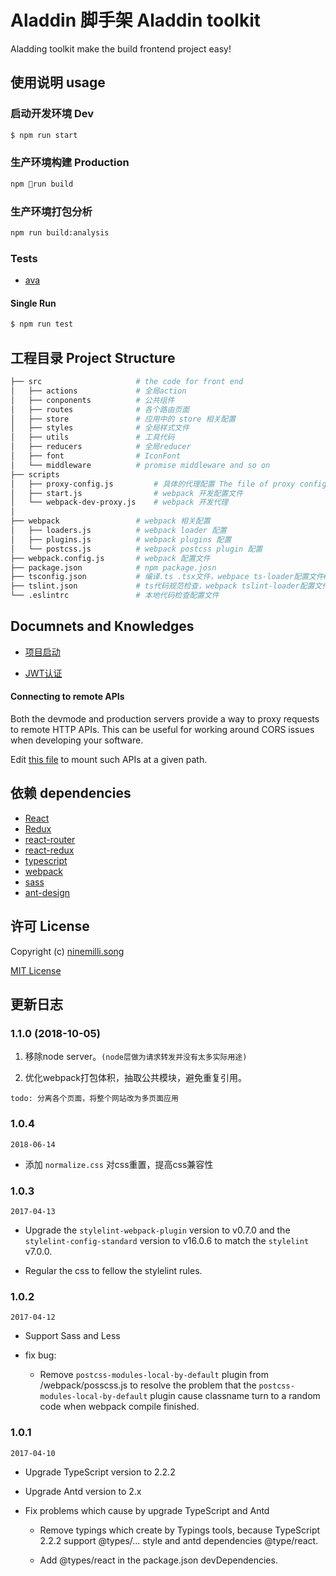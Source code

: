 # Aladdin 脚手架 Aladdin toolkit

Aladding toolkit make the build frontend project easy!

## 使用说明 usage

### 启动开发环境 Dev

```bash
$ npm run start
```

### 生产环境构建 Production

```bash
npm run build
```

### 生产环境打包分析

```bash
npm run build:analysis
```

### Tests

- [ava](https://github.com/avajs/ava)

#### Single Run
```bash
$ npm run test
```

## 工程目录 Project Structure
```bash
├── src                     # the code for front end
│   ├── actions             # 全局action
│   ├── conponents          # 公共组件
│   ├── routes              # 各个路由页面
│   ├── store               # 应用中的 store 相关配置
│   ├── styles              # 全局样式文件
│   ├── utils               # 工具代码
│   ├── reducers            # 全局reducer
│   ├── font                # IconFont
│   └── middleware          # promise middleware and so on
├── scripts
│   ├── proxy-config.js         # 具体的代理配置 The file of proxy config
│   ├── start.js                # webpack 开发配置文件
│   └── webpack-dev-proxy.js    # webpack 开发代理
│
├── webpack                 # webpack 相关配置
│   ├── loaders.js          # webpack loader 配置
│   ├── plugins.js          # webpack plugins 配置
│   └── postcss.js          # webpack postcss plugin 配置
├── webpack.config.js       # webpack 配置文件
├── package.json            # npm package.josn
├── tsconfig.json           # 编译.ts .tsx文件，webpace ts-loader配置文件#
├── tslint.json             # ts代码规范检查，webpack tslint-loader配置文件
└── .eslintrc               # 本地代码检查配置文件
```

## Documnets and Knowledges

* [项目启动](https://github.com/ninemilli-song/Aladdin/wiki/%E9%A1%B9%E7%9B%AE%E5%90%AF%E5%8A%A8%EF%BC%88Run-Project%EF%BC%89)

* [JWT认证](https://github.com/ninemilli-song/Aladdin/wiki/JWT%E8%AE%A4%E8%AF%81)

#### Connecting to remote APIs

Both the devmode and production servers provide a way to proxy requests to
remote HTTP APIs.  This can be useful for working around CORS issues when
developing your software.

Edit [this file](server/proxy-config.js) to mount such APIs at a given path.

## 依赖 dependencies

* [React](https://facebook.github.io/react/)
* [Redux](http://redux.js.org/)
* [react-router](https://react-guide.github.io/react-router-cn/)
* [react-redux](https://github.com/reactjs/react-redux)
* [typescript](https://www.typescriptlang.org/)
* [webpack](https://webpack.github.io/docs/)
* [sass](http://sass-lang.com/)
* [ant-design](https://ant.design/index-cn)

## 许可 License

Copyright (c) [ninemilli.song](https://github.com/ninemilli-song)

[MIT License][MIT]

[MIT]: ./LICENSE "Mit License"

## 更新日志

### 1.1.0 (2018-10-05)

1. 移除node server。`(node层做为请求转发并没有太多实际用途)`

2. 优化webpack打包体积，抽取公共模块，避免重复引用。

`todo: 分离各个页面，将整个网站改为多页面应用` 

### 1.0.4
`2018-06-14`

* 添加 `normalize.css` 对css重置，提高css兼容性 

### 1.0.3

`2017-04-13`

* Upgrade the `stylelint-webpack-plugin` version to v0.7.0 and the `stylelint-config-standard` version to v16.0.6 to match the `stylelint` v7.0.0.

* Regular the css to fellow the stylelint rules.

### 1.0.2

`2017-04-12`

* Support Sass and Less
* fix bug:

    - Remove `postcss-modules-local-by-default` plugin from /webpack/posscss.js to resolve the problem that the `postcss-modules-local-by-default` plugin cause classname turn to a random code when webpack compile finished.


### 1.0.1

`2017-04-10`

* Upgrade TypeScript version to 2.2.2

* Upgrade Antd version to 2.x

* Fix problems which cause by upgrade TypeScript and Antd

    - Remove typings which create by Typings tools, because TypeScript 2.2.2 support @types/... style and antd dependencies @type/react.

    - Add @types/react in the package.json devDependencies.
